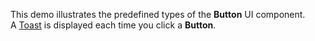 This demo illustrates the predefined types of&nbsp;the **Button** UI component. A&nbsp;[Toast][0] is&nbsp;displayed each time you click a&nbsp;**Button**.

[0]: https://js.devexpress.com/Documentation/Guide/Widgets/Toast/Overview/